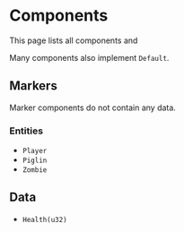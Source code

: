 # Components
This page lists all components and 

Many components also implement `Default`.

## Markers
Marker components do not contain any data.
### 

### Entities
- `Player`
- `Piglin`
- `Zombie`

## Data
- `Health(u32)`

